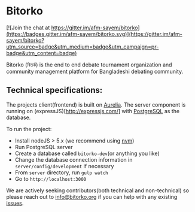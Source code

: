 # Bitorko

[![Join the chat at https://gitter.im/afm-sayem/bitorko](https://badges.gitter.im/afm-sayem/bitorko.svg)](https://gitter.im/afm-sayem/bitorko?utm_source=badge&utm_medium=badge&utm_campaign=pr-badge&utm_content=badge)

Bitorko (বিতর্ক) is the end to end debate tournament organization and community management platform for Bangladeshi debating community.

## Technical specifications:

The projects client(frontend) is built on [Aurelia](http://aurelia.io). The server component is running on (expressJS)[http://expressjs.com/] with [PostgreSQL](http://postgresql.org) as the database.

To run the project:
- Install nodeJS > 5.x (we recommend using [nvm](https://github.com/creationix/nvm))
- Run PostgreSQL server
- Create a database called `bitorko-dev`(or anything you like)
- Change the database connection information in `server/config/development` if necessary
- From `server` directory, run `gulp watch`
- Go to `http://localhost:3000`

We are actively seeking contributors(both technical and non-technical) so please reach out to info@bitorko.org if you can help with any existing [issues](https://github.com/afm-sayem/bitorko/issues).

